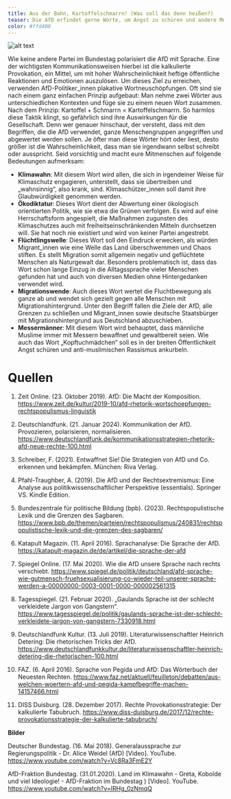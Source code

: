 ```yaml
---
title: Aus der Bahn, Kartoffelschmarrn! (Was soll das denn heißen?)
teaser: Die AfD erfindet gerne Worte, um Angst zu schüren und andere Menschen anzugreifen. Einige Beispiele und ihre Bedeutungen.
color: #ffd400
---
```

![alt text](images/Headlines/Headline_Kartoffel.png)

Wie keine andere Partei im Bundestag polarisiert die AfD mit Sprache. Eine der wichtigsten Kommunikationsweisen hierbei ist die kalkulierte Provokation, ein Mittel, um mit hoher Wahrscheinlichkeit heftige öffentliche Reaktionen und Emotionen auszulösen. Um dieses Ziel zu erreichen, verwenden AfD-Politiker_innen plakative Wortneuschöpfungen. Oft sind sie nach einem ganz einfachen Prinzip aufgebaut: Man nehme zwei Wörter aus unterschiedlichen Kontexten und füge sie zu einem neuen Wort zusammen. Nach dem Prinzip: Kartoffel + Schmarrn = Kartoffelschmarrn. 
So harmlos diese Taktik klingt, so gefährlich sind ihre Auswirkungen für die Gesellschaft. Denn wer genauer hinschaut, der versteht, dass mit den Begriffen, die die AfD verwendet, ganze Menschengruppen angegriffen und abgewertet werden sollen. Je öfter man diese Wörter hört oder liest, desto größer ist die Wahrscheinlichkeit, dass man sie irgendwann selbst schreibt oder ausspricht. Seid vorsichtig und macht eure Mitmenschen auf folgende Bedeutungen aufmerksam:

- **Klimawahn**: Mit diesem Wort wird allen, die sich in irgendeiner Weise für Klimaschutz engagieren, unterstellt, dass sie übertreiben und „wahnsinnig“, also krank, sind. Klimaschützer_innen soll damit ihre Glaubwürdigkeit genommen werden.
- **Ökodiktatur**: Dieses Wort dient der Abwertung einer ökologisch orientierten Politik, wie sie etwa die Grünen verfolgen. Es wird auf eine Herrschaftsform angespielt, die Maßnahmen zugunsten des Klimaschutzes auch mit freiheitseinschränkenden Mitteln durchsetzen will. Sie hat noch nie existiert und wird von keiner Partei angestrebt.
- **Flüchtlingswelle**: Dieses Wort soll den Eindruck erwecken, als würden Migrant_innen wie eine Welle das Land überschwemmen und Chaos stiften. Es stellt Migration somit allgemein negativ und geflüchtete Menschen als Naturgewalt dar. Besonders problematisch ist, dass das Wort schon lange Einzug in die Alltagssprache vieler Menschen gefunden hat und auch von diversen Medien ohne Hintergedanken verwendet wird.
- **Migrationswende**: Auch dieses Wort wertet die Fluchtbewegung als ganze ab und wendet sich gezielt gegen alle Menschen mit Migrationshintergrund. Unter den Begriff fallen die Ziele der AfD, alle Grenzen zu schließen und Migrant_innen sowie deutsche Staatsbürger mit Migrationshintergrund aus Deutschland abzuschieben.
- **Messermänner**: Mit diesem Wort wird behauptet, dass männliche Muslime immer mit Messern bewaffnet und gewaltbereit seien. Wie auch das Wort „Kopftuchmädchen“ soll es in der breiten Öffentlichkeit Angst schüren und anti-muslimischen Rassismus ankurbeln.

# Quellen
1.	Zeit Online. (23. Oktober 2019). AfD: Die Macht der Komposition. https://www.zeit.de/kultur/2019-10/afd-rhetorik-wortschoepfungen-rechtspopulismus-linguistik
2.	Deutschlandfunk. (21. Januar 2024). Kommunikation der AfD. Provozieren, polarisieren, normalisieren. https://www.deutschlandfunk.de/kommunikationsstrategien-rhetorik-afd-neue-rechte-100.html
3.	Schreiber, F. (2021). Entwaffnet Sie! Die Strategien von AfD und Co. erkennen und bekämpfen. München: Riva Verlag.
4.	Pfahl-Traughber, A. (2019). Die AfD und der Rechtsextremismus: Eine Analyse aus politikwissenschaftlicher Perspektive (essentials). Springer VS. Kindle Edition.

5.	Bundeszentrale für politische Bildung (bpb). (2023). Rechtspopulistische Lexik und die Grenzen des Sagbaren. https://www.bpb.de/themen/parteien/rechtspopulismus/240831/rechtspopulistische-lexik-und-die-grenzen-des-sagbaren/
6.	Katapult Magazin. (11. April 2016). Sprachanalyse: Die Sprache der AfD. https://katapult-magazin.de/de/artikel/die-sprache-der-afd
7.	Spiegel Online. (17. Mai 2020). Wie die AfD unsere Sprache nach rechts verschiebt. https://www.spiegel.de/politik/deutschland/afd-sprache-wie-gutmensch-fruehsexualisierung-co-wieder-teil-unserer-sprache-werden-a-00000000-0003-0001-0000-000002561315
8.	Tagesspiegel. (21. Februar 2020). „Gaulands Sprache ist der schlecht verkleidete Jargon von Gangstern“. https://www.tagesspiegel.de/politik/gaulands-sprache-ist-der-schlecht-verkleidete-jargon-von-gangstern-7330918.html
9.	Deutschlandfunk Kultur. (13. Juli 2019). Literaturwissenschaftler Heinrich Detering: Die rhetorischen Tricks der AfD. https://www.deutschlandfunkkultur.de/literaturwissenschaftler-heinrich-detering-die-rhetorischen-100.html
10.	FAZ. (6. April 2016). Sprache von Pegida und AfD: Das Wörterbuch der Neuesten Rechten. https://www.faz.net/aktuell/feuilleton/debatten/aus-welchen-woertern-afd-und-pegida-kampfbegriffe-machen-14157466.html
11.	DISS Duisburg. (28. Dezember 2017). Rechte Provokationsstrategie: Der kalkulierte Tabubruch. https://www.diss-duisburg.de/2017/12/rechte-provokationsstrategie-der-kalkulierte-tabubruch/

**Bilder**

Deutscher Bundestag. (16. Mai 2018). Generalaussprache zur Regierungspolitik - Dr. Alice Weidel (AfD) [Video]. YouTube. https://www.youtube.com/watch?v=Vc8Ra3FmE2Y

AfD-Fraktion Bundestag. (31.01.2020). Land im Klimawahn - Greta, Kobolde und viel Ideologie! - AfD-Fraktion im Bundestag ) [Video]. YouTube. https://www.youtube.com/watch?v=IRHg_0zNmqQ
